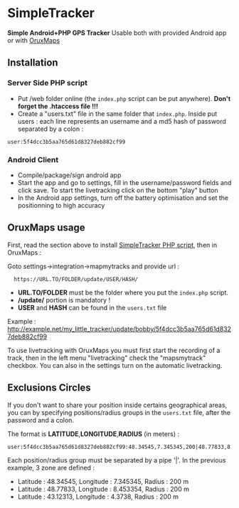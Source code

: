 # SimpleTracker
**Simple Android+PHP GPS Tracker** Usable both with provided Android app or with [OruxMaps](https://play.google.com/store/apps/details?id=com.orux.oruxmapsDonate&pcampaignid=web_share)

## Installation
### Server Side PHP script
 - Put /web folder online (the ``index.php`` script can be put anywhere). **Don't forget the .htaccess file !!!**
 - Create a "users.txt" file in the same folder that ``index.php``. Inside put users : each line represents an username and a md5 hash of password separated by a colon :
```
user:5f4dcc3b5aa765d61d8327deb882cf99
```

### Android Client
 - Compile/package/sign android app
 - Start the app and go to settings, fill in the username/password fields and click save. To start the livetracking click on the bottom "play" button
 - In the Android app settings, turn off the battery optimisation and set the positionning to high accuracy

## OruxMaps usage
First, read the section above to install [SimpleTracker PHP script](#Server-Side-PHP-script), then in OruxMaps :

Goto settings->integration->mapmytracks and provide url :
```
  https://URL.TO/FOLDER/update/USER/HASH/
```
 - **URL.TO/FOLDER** must be the folder where you put the ``index.php`` script.
 - **/update/** portion is mandatory !
 - **USER** and **HASH** can be found in the `users.txt` file

Example : http://example.net/my_little_tracker/update/bobby/5f4dcc3b5aa765d61d8327deb882cf99

To use livetracking with OruxMaps you must first start the recording of a track, then in the left menu "livetracking" check the "mapsmytrack" checkbox. You can also in the settings turn on the automatic livetracking.

## Exclusions Circles
If you don't want to share your position inside certains geographical areas, you can by specifying positions/radius groups in the ``users.txt`` file, after the password and a colon.

The format is **LATITUDE**,**LONGITUDE**,**RADIUS** (in meters) :
```
user:5f4dcc3b5aa765d61d8327deb882cf99:48.34545,7.345345,200|48.77833,8.453354,200|43.12313,4.3738,200
```
Each position/radius group must be separated by a pipe '|'. In the previous example, 3 zone are defined :
 - Latitude : 48.34545, Longitude : 7.345345, Radius : 200 m
 - Latitude : 48.77833, Longitude : 8.453354, Radius : 200 m
 - Latitude : 43.12313, Longitude : 4.3738, Radius : 200 m

